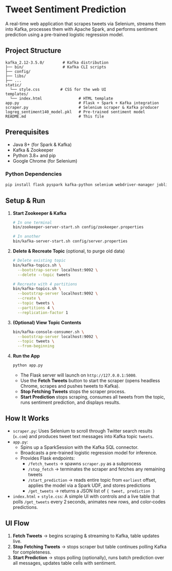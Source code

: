 # Tweet Sentiment Prediction

A real-time web application that scrapes tweets via Selenium, streams them into Kafka, processes them with Apache Spark, and performs sentiment prediction using a pre-trained logistic regression model.

## Project Structure

```
kafka_2.12-3.5.0/        # Kafka distribution
├── bin/                 # Kafka CLI scripts
├── config/
├── libs/
├── ...
static/
  └── style.css         # CSS for the web UI
templates/
  └── index.html                # HTML template
app.py                          # Flask + Spark + Kafka integration
scraper.py                      # Selenium scraper & Kafka producer
logreg_sentiment140_model.pkl   # Pre-trained sentiment model
README.md                       # This file
```

## Prerequisites

- Java 8+ (for Spark & Kafka)
- Kafka & Zookeeper
- Python 3.8+ and pip
- Google Chrome (for Selenium)

### Python Dependencies

```bash
pip install flask pyspark kafka-python selenium webdriver-manager joblib
```

## Setup & Run

1. **Start Zookeeper & Kafka**

   ```bash
   # In one terminal
   bin/zookeeper-server-start.sh config/zookeeper.properties

   # In another
   bin/kafka-server-start.sh config/server.properties
   ```

2. **Delete & Recreate Topic** (optional, to purge old data)

   ```bash
   # Delete existing topic
   bin/kafka-topics.sh \
     --bootstrap-server localhost:9092 \
     --delete --topic tweets

   # Recreate with 4 partitions
   bin/kafka-topics.sh \
     --bootstrap-server localhost:9092 \
     --create \
     --topic tweets \
     --partitions 4 \
     --replication-factor 1
   ```

3. **(Optional) View Topic Contents**

   ```bash
   bin/kafka-console-consumer.sh \
     --bootstrap-server localhost:9092 \
     --topic tweets \
     --from-beginning
   ```

4. **Run the App**

   ```bash
   python app.py
   ```

   - The Flask server will launch on `http://127.0.0.1:5000`.
   - Use the **Fetch Tweets** button to start the scraper (opens headless Chrome, scrapes and pushes tweets to Kafka).
   - **Stop Fetching Tweets** stops the scraper process.
   - **Start Prediction** stops scraping, consumes all tweets from the topic, runs sentiment prediction, and displays results.

## How It Works

- `scraper.py`: Uses Selenium to scroll through Twitter search results (`x.com`) and produces tweet text messages into Kafka topic `tweets`.
- `app.py`:
  - Spins up a SparkSession with the Kafka SQL connector.
  - Broadcasts a pre-trained logistic regression model for inference.
  - Provides Flask endpoints:
    - `/fetch_tweets` &rarr; spawns `scraper.py` as a subprocess
    - `/stop_fetch` &rarr; terminates the scraper and fetches any remaining tweets
    - `/start_prediction` &rarr; reads entire topic from `earliest` offset, applies the model via a Spark UDF, and stores predictions
    - `/get_tweets` &rarr; returns a JSON list of `{ tweet, prediction }`
- `index.html` + `style.css`: A simple UI with controls and a live table that polls `/get_tweets` every 2 seconds, animates new rows, and color‑codes predictions.

## UI Flow

1. **Fetch Tweets** &rarr; begins scraping & streaming to Kafka, table updates live.
2. **Stop Fetching Tweets** &rarr; stops scraper but table continues polling Kafka for completeness.
3. **Start Prediction** &rarr; stops polling (optionally), runs batch prediction over all messages, updates table cells with sentiment. 

